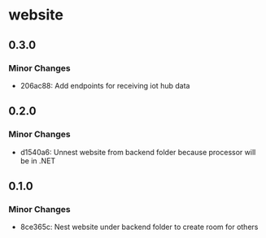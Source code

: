 # website

## 0.3.0

### Minor Changes

- 206ac88: Add endpoints for receiving iot hub data

## 0.2.0

### Minor Changes

- d1540a6: Unnest website from backend folder because processor will be in .NET

## 0.1.0

### Minor Changes

- 8ce365c: Nest website under backend folder to create room for others
